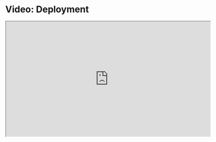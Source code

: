 # Video: Deployment

<iframe src="https://player.vimeo.com/video/609341164/?title=0&byline=0&portrait=0" width="640" height="360" allowfullscreen="allowfullscreen" allow="autoplay; fullscreen; picture-in-picture"></iframe>
